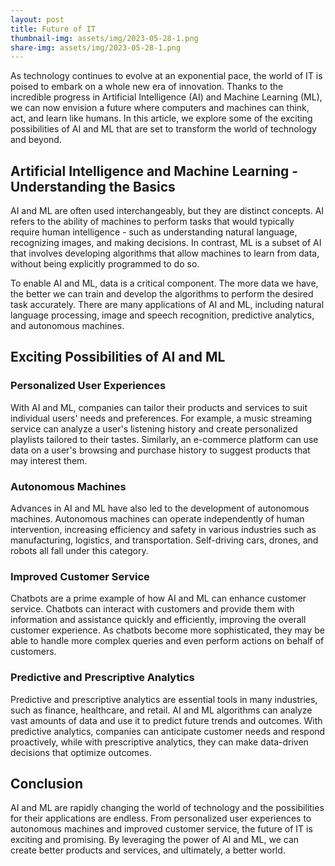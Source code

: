 ```yaml
---
layout: post
title: Future of IT
thumbnail-img: assets/img/2023-05-28-1.png
share-img: assets/img/2023-05-28-1.png
---
```


As technology continues to evolve at an exponential pace, the world of IT is poised to embark on a whole new era of innovation. Thanks to the incredible progress in Artificial Intelligence (AI) and Machine Learning (ML), we can now envision a future where computers and machines can think, act, and learn like humans. In this article, we explore some of the exciting possibilities of AI and ML that are set to transform the world of technology and beyond.

## Artificial Intelligence and Machine Learning - Understanding the Basics

AI and ML are often used interchangeably, but they are distinct concepts. AI refers to the ability of machines to perform tasks that would typically require human intelligence - such as understanding natural language, recognizing images, and making decisions. In contrast, ML is a subset of AI that involves developing algorithms that allow machines to learn from data, without being explicitly programmed to do so.

To enable AI and ML, data is a critical component. The more data we have, the better we can train and develop the algorithms to perform the desired task accurately. There are many applications of AI and ML, including natural language processing, image and speech recognition, predictive analytics, and autonomous machines.

## Exciting Possibilities of AI and ML

### Personalized User Experiences

With AI and ML, companies can tailor their products and services to suit individual users' needs and preferences. For example, a music streaming service can analyze a user's listening history and create personalized playlists tailored to their tastes. Similarly, an e-commerce platform can use data on a user's browsing and purchase history to suggest products that may interest them.

### Autonomous Machines

Advances in AI and ML have also led to the development of autonomous machines. Autonomous machines can operate independently of human intervention, increasing efficiency and safety in various industries such as manufacturing, logistics, and transportation. Self-driving cars, drones, and robots all fall under this category.

### Improved Customer Service

Chatbots are a prime example of how AI and ML can enhance customer service. Chatbots can interact with customers and provide them with information and assistance quickly and efficiently, improving the overall customer experience. As chatbots become more sophisticated, they may be able to handle more complex queries and even perform actions on behalf of customers.

### Predictive and Prescriptive Analytics

Predictive and prescriptive analytics are essential tools in many industries, such as finance, healthcare, and retail. AI and ML algorithms can analyze vast amounts of data and use it to predict future trends and outcomes. With predictive analytics, companies can anticipate customer needs and respond proactively, while with prescriptive analytics, they can make data-driven decisions that optimize outcomes.

## Conclusion

AI and ML are rapidly changing the world of technology and the possibilities for their applications are endless. From personalized user experiences to autonomous machines and improved customer service, the future of IT is exciting and promising. By leveraging the power of AI and ML, we can create better products and services, and ultimately, a better world.